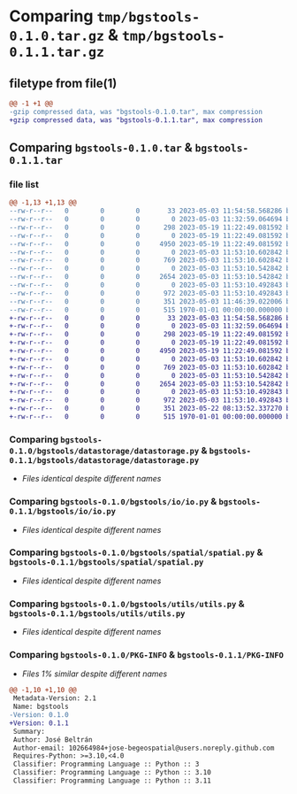 # Comparing `tmp/bgstools-0.1.0.tar.gz` & `tmp/bgstools-0.1.1.tar.gz`

## filetype from file(1)

```diff
@@ -1 +1 @@
-gzip compressed data, was "bgstools-0.1.0.tar", max compression
+gzip compressed data, was "bgstools-0.1.1.tar", max compression
```

## Comparing `bgstools-0.1.0.tar` & `bgstools-0.1.1.tar`

### file list

```diff
@@ -1,13 +1,13 @@
--rw-r--r--   0        0        0       33 2023-05-03 11:54:58.568286 bgstools-0.1.0/README.md
--rw-r--r--   0        0        0        0 2023-05-03 11:32:59.064694 bgstools-0.1.0/bgstools/__init__.py
--rw-r--r--   0        0        0      298 2023-05-19 11:22:49.081592 bgstools-0.1.0/bgstools/bgstools.py
--rw-r--r--   0        0        0        0 2023-05-19 11:22:49.081592 bgstools-0.1.0/bgstools/datastorage/__init__.py
--rw-r--r--   0        0        0     4950 2023-05-19 11:22:49.081592 bgstools-0.1.0/bgstools/datastorage/datastorage.py
--rw-r--r--   0        0        0        0 2023-05-03 11:53:10.602842 bgstools-0.1.0/bgstools/io/__init__.py
--rw-r--r--   0        0        0      769 2023-05-03 11:53:10.602842 bgstools-0.1.0/bgstools/io/io.py
--rw-r--r--   0        0        0        0 2023-05-03 11:53:10.542842 bgstools-0.1.0/bgstools/spatial/__init__.py
--rw-r--r--   0        0        0     2654 2023-05-03 11:53:10.542842 bgstools-0.1.0/bgstools/spatial/spatial.py
--rw-r--r--   0        0        0        0 2023-05-03 11:53:10.492843 bgstools-0.1.0/bgstools/utils/__init__.py
--rw-r--r--   0        0        0      972 2023-05-03 11:53:10.492843 bgstools-0.1.0/bgstools/utils/utils.py
--rw-r--r--   0        0        0      351 2023-05-03 11:46:39.022006 bgstools-0.1.0/pyproject.toml
--rw-r--r--   0        0        0      515 1970-01-01 00:00:00.000000 bgstools-0.1.0/PKG-INFO
+-rw-r--r--   0        0        0       33 2023-05-03 11:54:58.568286 bgstools-0.1.1/README.md
+-rw-r--r--   0        0        0        0 2023-05-03 11:32:59.064694 bgstools-0.1.1/bgstools/__init__.py
+-rw-r--r--   0        0        0      298 2023-05-19 11:22:49.081592 bgstools-0.1.1/bgstools/bgstools.py
+-rw-r--r--   0        0        0        0 2023-05-19 11:22:49.081592 bgstools-0.1.1/bgstools/datastorage/__init__.py
+-rw-r--r--   0        0        0     4950 2023-05-19 11:22:49.081592 bgstools-0.1.1/bgstools/datastorage/datastorage.py
+-rw-r--r--   0        0        0        0 2023-05-03 11:53:10.602842 bgstools-0.1.1/bgstools/io/__init__.py
+-rw-r--r--   0        0        0      769 2023-05-03 11:53:10.602842 bgstools-0.1.1/bgstools/io/io.py
+-rw-r--r--   0        0        0        0 2023-05-03 11:53:10.542842 bgstools-0.1.1/bgstools/spatial/__init__.py
+-rw-r--r--   0        0        0     2654 2023-05-03 11:53:10.542842 bgstools-0.1.1/bgstools/spatial/spatial.py
+-rw-r--r--   0        0        0        0 2023-05-03 11:53:10.492843 bgstools-0.1.1/bgstools/utils/__init__.py
+-rw-r--r--   0        0        0      972 2023-05-03 11:53:10.492843 bgstools-0.1.1/bgstools/utils/utils.py
+-rw-r--r--   0        0        0      351 2023-05-22 08:13:52.337270 bgstools-0.1.1/pyproject.toml
+-rw-r--r--   0        0        0      515 1970-01-01 00:00:00.000000 bgstools-0.1.1/PKG-INFO
```

### Comparing `bgstools-0.1.0/bgstools/datastorage/datastorage.py` & `bgstools-0.1.1/bgstools/datastorage/datastorage.py`

 * *Files identical despite different names*

### Comparing `bgstools-0.1.0/bgstools/io/io.py` & `bgstools-0.1.1/bgstools/io/io.py`

 * *Files identical despite different names*

### Comparing `bgstools-0.1.0/bgstools/spatial/spatial.py` & `bgstools-0.1.1/bgstools/spatial/spatial.py`

 * *Files identical despite different names*

### Comparing `bgstools-0.1.0/bgstools/utils/utils.py` & `bgstools-0.1.1/bgstools/utils/utils.py`

 * *Files identical despite different names*

### Comparing `bgstools-0.1.0/PKG-INFO` & `bgstools-0.1.1/PKG-INFO`

 * *Files 1% similar despite different names*

```diff
@@ -1,10 +1,10 @@
 Metadata-Version: 2.1
 Name: bgstools
-Version: 0.1.0
+Version: 0.1.1
 Summary: 
 Author: José Beltrán
 Author-email: 102664984+jose-begeospatial@users.noreply.github.com
 Requires-Python: >=3.10,<4.0
 Classifier: Programming Language :: Python :: 3
 Classifier: Programming Language :: Python :: 3.10
 Classifier: Programming Language :: Python :: 3.11
```

